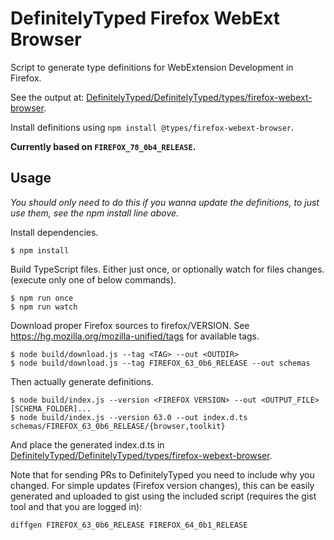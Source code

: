 # DefinitelyTyped Firefox WebExt Browser

Script to generate type definitions for WebExtension Development in Firefox.

See the output at: [DefinitelyTyped/DefinitelyTyped/types/firefox-webext-browser](https://github.com/DefinitelyTyped/DefinitelyTyped/tree/master/types/firefox-webext-browser).

Install definitions using `npm install @types/firefox-webext-browser`.

**Currently based on `FIREFOX_78_0b4_RELEASE`.**

## Usage
*You should only need to do this if you wanna update the definitions, to just use them, see the npm install line above.*

Install dependencies.
```console
$ npm install
```

Build TypeScript files. Either just once, or optionally watch for files changes. (execute only one of below commands).
```console
$ npm run once
$ npm run watch
```

Download proper Firefox sources to firefox/VERSION.
See https://hg.mozilla.org/mozilla-unified/tags for available tags.
```console
$ node build/download.js --tag <TAG> --out <OUTDIR>
$ node build/download.js --tag FIREFOX_63_0b6_RELEASE --out schemas
```

Then actually generate definitions.
```console
$ node build/index.js --version <FIREFOX VERSION> --out <OUTPUT_FILE> [SCHEMA_FOLDER]...
$ node build/index.js --version 63.0 --out index.d.ts schemas/FIREFOX_63_0b6_RELEASE/{browser,toolkit}
```

And place the generated index.d.ts in [DefinitelyTyped/DefinitelyTyped/types/firefox-webext-browser](https://github.com/DefinitelyTyped/DefinitelyTyped/tree/master/types/firefox-webext-browser).

Note that for sending PRs to DefinitelyTyped you need to include why you changed. For simple updates (Firefox version 
changes), this can be easily generated and uploaded to gist using the included script (requires the gist tool and 
that you are logged in):
```console
diffgen FIREFOX_63_0b6_RELEASE FIREFOX_64_0b1_RELEASE
```
